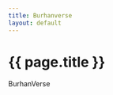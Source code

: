 ```yaml
---
title: Burhanverse
layout: default
---
```


# {{ page.title }}

BurhanVerse

<!--
You can use HTML elements in Markdown, such as the comment element, and they won't
be affected by a markdown parser. However, if you create an HTML element in your
markdown file, you cannot use markdown syntax within that element's contents.
-->

